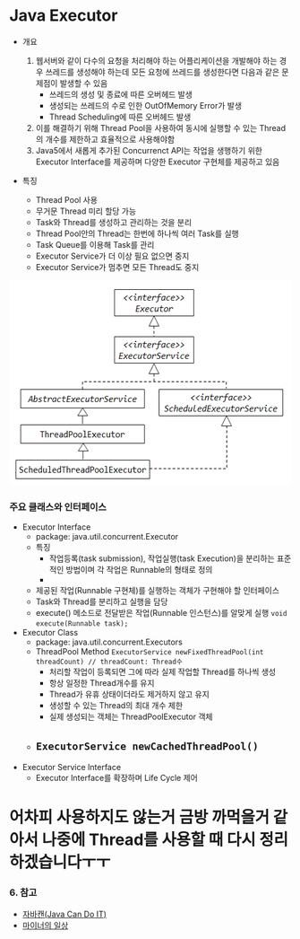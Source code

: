 # **Java Executor**

 - 개요
 	1. 웹서버와 같이 다수의 요청을 처리해야 하는 어플리케이션을 개발해야 하는 경우 쓰레드를 생성해야 하는데 모든 요청에 쓰레드를 생성한다면 다음과 같은 문제점이 발생할 수 있음
 		 - 쓰레드의 생성 및 종료에 따른 오버헤드 발생
 		 - 생성되는 쓰레드의 수로 인한 OutOfMemory Error가 발생
 		 - Thread Scheduling에 따른 오버헤드 발생
 	2. 이를 해결하기 위해 Thread Pool을 사용하여 동시에 실행할 수 있는 Thread의 개수를 제한하고 효율적으로 사용해야함
 	3. Java5에서 새롭게 추가된 Concurrenct API는 작업을 생행하기 위한 Executor Interface를 제공하며 다양한 Executor 구현체를 제공하고 있음

 - 특징
 	 - Thread Pool 사용
 	 - 무거문 Thread 미리 할당 가능
 	 - Task와 Thread를 생성하고 관리하는 것을 분리
 	 - Thread Pool안의 Thread는 한번에 하나씩 여러 Task를 실행
 	 - Task Queue를 이용해 Task를 관리
 	 - Executor Service가 더 이상 필요 없으면 중지
 	 - Executor Service가 멈추면 모든 Thread도 중지 
     
     

<img width="538" height="365" src="./image/Executor API.png"></img>
### **주요 클래스와 인터페이스**
 - Executor Interface
 	 - package: java.util.concurrent.Executor
 	 - 특징
 		 - 작업등록(task submission), 작업실행(task Execution)을 분리하는 표준적인 방법이며 각 작업은 Runnable의 형태로 정의 
 		 - 
 	 - 제공된 작업(Runnable 구현체)를 실행하는 객체가 구현해야 할 인터페이스
  	 - Task와 Thread를 분리하고 실행을 담당
  	 - execute() 메소드로 전달받은 작업(Runnable 인스턴스)를 알맞게 실행
  	 	`void execute(Runnable task);`
 - Executor Class
 	 - package: java.util.concurrent.Executors
 	 - ThreadPool Method
 	 	`ExecutorService newFixedThreadPool(int threadCount) // threadCount: Thread수`
 	 	 - 처리할 작업이 등록되면 그에 따라 실제 작업할 Thread를 하나씩 생성
 	 	 - 항상 일정한 Thread개수를 유지
 	 	 - Thread가 유휴 상태이더라도 제거하지 않고 유지
 	 	 - 생성할 수 있는 Thread의 최대 개수 제한
 	 	 - 실제 생성되는 객체는 ThreadPoolExecutor 객체
 	 - `ExecutorService newCachedThreadPool()`
 	 	 - 
 - Executor Service Interface
  	 - Executor Interface를 확장하며 Life Cycle 제어

# 어차피 사용하지도 않는거 금방 까먹을거 같아서 나중에 Thread를 사용할 때 다시 정리하겠습니다ㅜㅜ

### 6. 참고
 - [자바캔(Java Can Do IT)](http://javacan.tistory.com/entry/134 "자바캔(Java Can Do IT)")
 - [마이너의 일상](http://tomining.tistory.com/10 "마이너의 일상")



